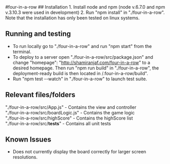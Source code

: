 <snippet>
  <content>
#four-in-a-row
## Installation
1. Install node and npm (node v.6.7.0 and npm v.3.10.3 were used in development)
2. Run "npm install" in "./four-in-a-row". Note that the installation has only
been tested on linux systems.

## Running and testing
* To run locally go to "./four-in-a-row" and run "npm start" from the terminal.  
* To deploy to a server open "./four-in-a-row/src/package.json" and change 
  "homepage": "http://shamiranjaf.com/four-in-a-row"
to a desired homepage. Then run "npm run build" in
"./four-in-a-row", the deployment-ready build is then 
located in /.four-in-a-row/build".  
* Run "npm test --watch" in "./four-in-a-row" to launch test suite.  

## Relevant files/folders  
"./four-in-a-row/src/App.js" - Contains the view and controller  
"./four-in-a-row/src/boardLogic.js" - Contains the game logic  
"./four-in-a-row/src/highScore" - Contains the highScore list  
"./four-in-a-row/src/__tests__" - Contains all unit tests  

## Known Issues
* Does not currently display the board correctly for larger screen resolutions.  
</content>
  <tabTrigger></tabTrigger>
</snippet>
